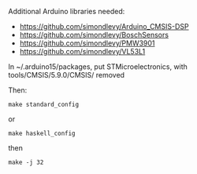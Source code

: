 Additional Arduino libraries needed:

* https://github.com/simondlevy/Arduino_CMSIS-DSP
* https://github.com/simondlevy/BoschSensors
* https://github.com/simondlevy/PMW3901
* https://github.com/simondlevy/VL53L1

In ~/.arduino15/packages, put STMicroelectronics, with tools/CMSIS/5.9.0/CMSIS/ removed

Then:

```make standard_config```

or


```make haskell_config```

then

```make -j 32```

